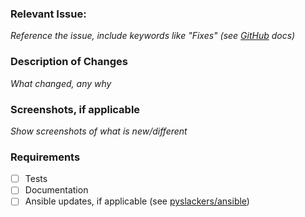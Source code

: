 ### Relevant Issue:

_Reference the issue, include keywords like "Fixes" (see [GitHub](https://help.github.com/articles/closing-issues-via-commit-messages/) docs)_

### Description of Changes

_What changed, any why_

### Screenshots, if applicable

_Show screenshots of what is new/different_

### Requirements

- [ ] Tests
- [ ] Documentation
- [ ] Ansible updates, if applicable (see [pyslackers/ansible](https://github.com/pyslackers/ansible))